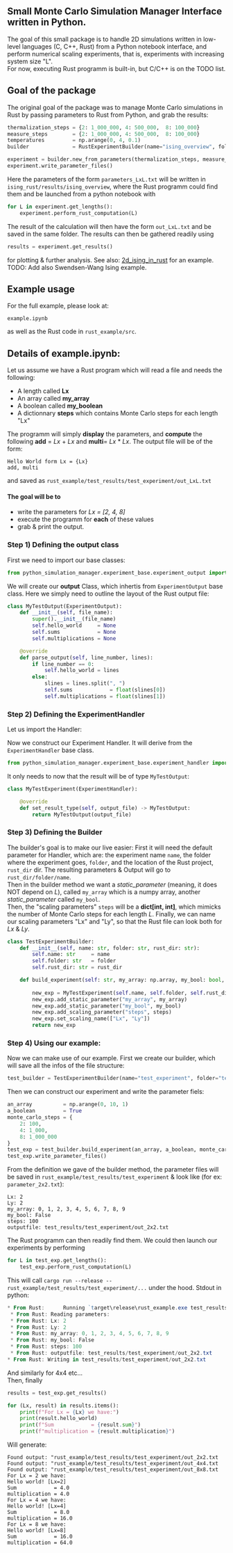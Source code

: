 ## Small Monte Carlo Simulation Manager Interface written in Python. 
The goal of this small package is to handle 2D simulations written in low-level languages (C, C++, Rust) from a Python notebook interface, and perform numerical scaling experiments, that is, experiments with increasing system size "L".<br>
For now, executing Rust programm is built-in, but C/C++ is on the TODO list. 


## Goal of the package
The original goal of the package was to manage Monte Carlo simulations in Rust by passing parameters to Rust from Python, and grab the results:
```Python
thermalization_steps = {2: 1_000_000, 4: 500_000,  8: 100_000}
measure_steps        = {2: 1_000_000, 4: 500_000,  8: 100_000}
temperatures         = np.arange(0, 4, 0.1)
builder              = RustExperimentBuilder(name="ising_overview", folder="results", rust_dir="ising_rust")

experiment = builder.new_from_parameters(thermalization_steps, measure_steps, temperatures)
experiment.write_parameter_files()
```
Here the parameters of the form `parameters_LxL.txt` will be written in `ising_rust/results/ising_overview`, where the Rust programm could find them and be launched from a python notebook with

```Python
for L in experiment.get_lengths():
    experiment.perform_rust_computation(L)
```
The result of the calculation will then have the form `out_LxL.txt` and be saved in the same folder.
The results can then be gathered readily using

```Python
results = experiment.get_results()
```
for plotting & further analysis. See also: [2d_ising_in_rust](https://github.com/so-groenen/2d_ising_in_rust) for an example.<br>
TODO: Add also Swendsen-Wang Ising example. 

## Example usage
For the full example, please look at: 
``` 
example.ipynb
```
as well as the Rust code in `rust_example/src`.<br>
## Details of example.ipynb:
Let us assume we have a Rust program which will read a file and needs the following:
* A length called **Lx**
* An array called **my_array**
* A boolean called **my_boolean**
* A dictionnary **steps** which contains Monte Carlo steps for each length "Lx" <br>

The programm will simply **display** the parameters, and <b>compute</b> the following **add** = _Lx_ + _Lx_ and **multi**= _Lx_ * _Lx_.
The output file will be of the form:

``` 
Hello World form Lx = {Lx}
add, multi
``` 
and saved as `rust_example/test_results/test_experiment/out_LxL.txt`

#### The goal will be to
* write the parameters for _Lx = [2, 4, 8]_
* execute the programm for **each** of these values
* grab & print the output.

### Step 1) Defining the output class
First we need to import our base classes:
```Python
from python_simulation_manager.experiment_base.experiment_output import ExperimentOutput
```

We will create our <b>output</b> Class, which inhertis from `ExperimentOutput` base class. Here we simply need to outline
the layout of the Rust output file:

```Python
class MyTestOutput(ExperimentOutput):
    def __init__(self, file_name):
        super().__init__(file_name)
        self.hello_world     = None
        self.sums            = None
        self.multiplications = None

    @override
    def parse_output(self, line_number, lines):
        if line_number == 0:
            self.hello_world = lines
        else:
            slines = lines.split(", ")
            self.sums            = float(slines[0])
            self.multiplications = float(slines[1])

```

### Step 2) Defining the ExperimentHandler
Let us import the Handler:


Now we construct our Experiment Handler. It will derive from the `ExperimentHandler` base class. 
```Python
from python_simulation_manager.experiment_base.experiment_handler import ExperimentHandler
```
It only needs to now that the result will be of type `MyTestOutput`:
```Python
class MyTestExperiment(ExperimentHandler):

    @override
    def set_result_type(self, output_file) -> MyTestOutput:
        return MyTestOutput(output_file)
```
### Step 3) Defining the Builder

The builder's goal is to make our live easier: First it will need the default parameter for Handler, which are: the experiment name `name`, the folder where the experiment goes, `folder`, and the location of the Rust project, `rust_dir` dir.
The resulting parameters & Output will go to `rust_dir/folder/name`.<br>
Then in the builder method we want a _static_parameter_ (meaning, it does NOT depend on _L_), called `my_array` which is a numpy array,
another _static_parameter_ called `my_bool`. <br> 
Then, the "scaling parameters" `steps` will be a **dict[int, int]**, which mimicks the number of Monte Carlo steps for each length _L_.
Finally, we can name our scaling parameters "Lx" and "Ly", so that the Rust file can look both for _Lx_ & _Ly_.

```Python
class TestExperimentBuilder:
    def __init__(self, name: str, folder: str, rust_dir: str):
        self.name: str     = name
        self.folder: str   = folder
        self.rust_dir: str = rust_dir

    def build_experiment(self: str, my_array: np.array, my_bool: bool, steps: dict):
     
        new_exp = MyTestExperiment(self.name, self.folder, self.rust_dir)
        new_exp.add_static_parameter("my_array", my_array)
        new_exp.add_static_parameter("my_bool", my_bool)
        new_exp.add_scaling_parameter("steps", steps)
        new_exp.set_scaling_name(["Lx", "Ly"])
        return new_exp
```
### Step 4)  Using our example:
Now we can make use of our example. First we create our builder, which will save all the infos of the file structure:

```python
test_builder = TestExperimentBuilder(name="test_experiment", folder="test_results", rust_dir="rust_example")
```
Then we can construct our experiment and write the parameter fiels:
```Python
an_array          = np.arange(0, 10, 1)
a_boolean         = True
monte_carlo_steps = {
    2: 100,
    4: 1_000,
    8: 1_000_000
}
test_exp = test_builder.build_experiment(an_array, a_boolean, monte_carlo_steps) 
test_exp.write_parameter_files()
```
From the definition we gave of the builder method, the parameter files will be saved in `rust_example/test_results/test_experiment` & look like (for ex: `parameter_2x2.txt`):
```
Lx: 2
Ly: 2
my_array: 0, 1, 2, 3, 4, 5, 6, 7, 8, 9
my_bool: False
steps: 100
outputfile: test_results/test_experiment/out_2x2.txt
```

The Rust programm can then readily find them. We could then launch our experiments by performing
```python
for L in test_exp.get_lengths():
    test_exp.perform_rust_computation(L)
```
This will call `cargo run --release -- rust_example/test_results/test_experiment/...` under the hood.
Stdout in python:
```powershell
* From Rust:      Running `target\release\rust_example.exe test_results/test_experiment/parameter_2x2.txt`
 * From Rust: Reading parameters:
 * From Rust: Lx: 2
 * From Rust: Ly: 2
 * From Rust: my_array: 0, 1, 2, 3, 4, 5, 6, 7, 8, 9
 * From Rust: my_bool: False
 * From Rust: steps: 100
 * From Rust: outputfile: test_results/test_experiment/out_2x2.txt
* From Rust: Writing in test_results/test_experiment/out_2x2.txt
```
And similarly for 4x4 etc... <br>
Then, finally
```python
results = test_exp.get_results()

for (Lx, result) in results.items():
    print(f"For Lx = {Lx} we have:")
    print(result.hello_world)
    print(f"Sum            = {result.sum}")
    print(f"multiplication = {result.multiplication}")
```
Will generate:
```
Found output: "rust_example/test_results/test_experiment/out_2x2.txt
Found output: "rust_example/test_results/test_experiment/out_4x4.txt
Found output: "rust_example/test_results/test_experiment/out_8x8.txt
For Lx = 2 we have:
Hello world! [Lx=2]
Sum            = 4.0
multiplication = 4.0
For Lx = 4 we have:
Hello world! [Lx=4]
Sum            = 8.0
multiplication = 16.0
For Lx = 8 we have:
Hello world! [Lx=8]
Sum            = 16.0
multiplication = 64.0
```
 